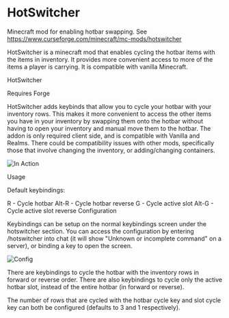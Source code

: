 # HotSwitcher
Minecraft mod for enabling hotbar swapping. 
See https://www.curseforge.com/minecraft/mc-mods/hotswitcher

HotSwitcher is a minecraft mod that enables cycling the hotbar items with the items in inventory. It provides more convenient access to more of the items a player is carrying. It is compatible with vanilla Minecraft.

HotSwitcher

Requires Forge

HotSwitcher adds keybinds that allow you to cycle your hotbar with your inventory rows. This makes it more convenient to access the other items you have in your inventory by swapping them onto the hotbar without having to open your inventory and manual move them to the hotbar. The addon is only required client side, and is compatible with Vanilla and Realms. There could be compatibility issues with other mods, specifically those that involve changing the inventory, or adding/changing containers.

![In Action](https://s10.gifyu.com/images/in_action2.gif)

Usage

Default keybindings:

R - Cycle hotbar
Alt-R - Cycle hotbar reverse
G - Cycle active slot
Alt-G - Cycle active slot reverse
Configuration

Keybindings can be setup on the normal keybindings screen under the hotswitcher section. You can access the configuration by entering /hotswitcher into chat (it will show "Unknown or incomplete command" on a server), or binding a key to open the screen.

![Config](https://s10.gifyu.com/images/config.gif)

There are keybindings to cycle the hotbar with the inventory rows in forward or reverse order. There are also keybindings to cycle only the active hotbar slot, instead of the entire hotbar (in forward or reverse).

The number of rows that are cycled with the hotbar cycle key and slot cycle key can both be configured (defaults to 3 and 1 respectively).
